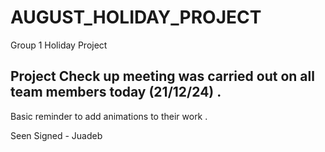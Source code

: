 # AUGUST_HOLIDAY_PROJECT

Group 1 Holiday Project

## Project Check up meeting was carried out on all team members today (21/12/24) .

Basic reminder to add animations to their work .

Seen Signed - Juadeb
